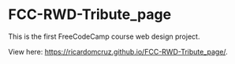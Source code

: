 # FCC-RWD-Tribute_page
This is the first FreeCodeCamp course web design project.

View here: https://ricardomcruz.github.io/FCC-RWD-Tribute_page/. 
